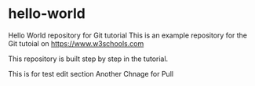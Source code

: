 # hello-world
Hello World repository for Git tutorial
This is an example repository for the Git tutoial on https://www.w3schools.com

This repository is built step by step in the tutorial.


This is for test edit section
Another Chnage for Pull 
